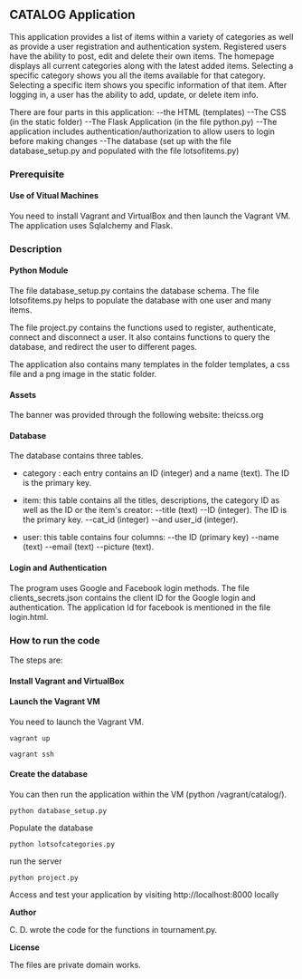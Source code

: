## CATALOG Application

This application provides a list of items within a variety of categories as well as provide a user registration and authentication system. Registered users have the ability to post, edit and delete their own items.
The homepage displays all current categories along with the latest added items. Selecting a specific category shows you all the items available for that category.
Selecting a specific item shows you specific information of that item.
After logging in, a user has the ability to add, update, or delete item info.

There are four parts in this application:
--the HTML (templates)
--The CSS (in the static folder)
--The Flask Application (in the file python.py)
--The application includes authentication/authorization to allow users to login before making changes
--The database (set up with the file database_setup.py and populated with the file lotsofitems.py)


### Prerequisite 

#### Use of Vitual Machines
You need to install Vagrant and VirtualBox and then launch the Vagrant VM. 
The application uses Sqlalchemy and Flask.


### Description

#### Python Module

The file database_setup.py contains the database schema. The file lotsofitems.py helps to populate the database with one user and many items.

The file project.py contains the functions used to register, authenticate, connect and disconnect a user. It also contains functions to query the database, and redirect the user to different pages.

The application also contains many templates in the folder templates, a css file and a png image in the static folder.

#### Assets
The banner was provided through the following website: theicss.org

#### Database 

The database contains three tables.

- category : each entry contains an ID (integer) and a name (text). The ID is the primary key.
- item: this table contains all the titles, descriptions, the category ID as well as the ID or the item's creator:
--title (text)
--ID (integer). The ID is the primary key.
--cat_id (integer)
--and user_id (integer). 
  
- user: this table contains four columns:
--the ID (primary key)
--name (text)
--email (text)
--picture (text).

#### Login and Authentication
The program uses Google and Facebook login methods. The file clients_secrets.json contains the client ID for the Google login and authentication. The application Id for facebook is mentioned in the file login.html.

### How to run the code

The steps are:
#### Install Vagrant and VirtualBox


#### Launch the Vagrant VM
You need to launch the Vagrant VM.
```
vagrant up
```
```
vagrant ssh
```

#### Create the database  
You can then run the application within the VM (python /vagrant/catalog/).
```
python database_setup.py
```
Populate the database
```
python lotsofcategories.py
```
run the server
```
python project.py
```

Access and test your application by visiting http://localhost:8000 locally


**Author**

C. D. wrote the code for the functions in tournament.py.

**License**

The files are private domain works.

